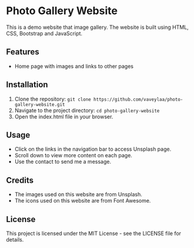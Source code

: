 # Photo Gallery Website

This is a demo website that image gallery. The website is built using HTML, CSS, Bootstrap and JavaScript.

## Features

- Home page with images and links to other pages


## Installation

1. Clone the repository: `git clone https://github.com/vaveylaa/photo-gallery-website.git`
2. Navigate to the project directory: `cd photo-gallery-website`
3. Open the index.html file in your browser.

## Usage

- Click on the links in the navigation bar to access Unsplash page.
- Scroll down to view more content on each page.
- Use the contact to send me a message.

## Credits

- The images used on this website are from Unsplash.
- The icons used on this website are from Font Awesome.

## License

This project is licensed under the MIT License - see the LICENSE file for details.
